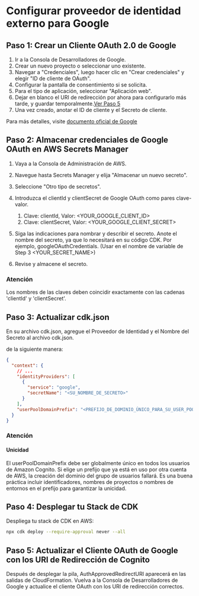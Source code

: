 # Configurar proveedor de identidad externo para Google

## Paso 1: Crear un Cliente OAuth 2.0 de Google

1. Ir a la Consola de Desarrolladores de Google.
2. Crear un nuevo proyecto o seleccionar uno existente.
3. Navegar a "Credenciales", luego hacer clic en "Crear credenciales" y elegir "ID de cliente de OAuth".
4. Configurar la pantalla de consentimiento si se solicita.
5. Para el tipo de aplicación, seleccionar "Aplicación web".
6. Dejar en blanco el URI de redirección por ahora para configurarlo más tarde, y guardar temporalmente.[Ver Paso 5](#step-5-update-google-oauth-client-with-cognito-redirect-uris)
7. Una vez creado, anotar el ID de cliente y el Secreto de cliente.

Para más detalles, visite [documento oficial de Google](https://support.google.com/cloud/answer/6158849?hl=en)

## Paso 2: Almacenar credenciales de Google OAuth en AWS Secrets Manager

1. Vaya a la Consola de Administración de AWS.
2. Navegue hasta Secrets Manager y elija "Almacenar un nuevo secreto".
3. Seleccione "Otro tipo de secretos".
4. Introduzca el clientId y clientSecret de Google OAuth como pares clave-valor.

   1. Clave: clientId, Valor: <YOUR_GOOGLE_CLIENT_ID>
   2. Clave: clientSecret, Valor: <YOUR_GOOGLE_CLIENT_SECRET>

5. Siga las indicaciones para nombrar y describir el secreto. Anote el nombre del secreto, ya que lo necesitará en su código CDK. Por ejemplo, googleOAuthCredentials. (Usar en el nombre de variable de Step 3 <YOUR_SECRET_NAME>)
6. Revise y almacene el secreto.

### Atención

Los nombres de las claves deben coincidir exactamente con las cadenas 'clientId' y 'clientSecret'.

## Paso 3: Actualizar cdk.json

En su archivo cdk.json, agregue el Proveedor de Identidad y el Nombre del Secreto al archivo cdk.json.

de la siguiente manera:

```json
{
  "context": {
    // ...
    "identityProviders": [
      {
        "service": "google",
        "secretName": "<SU_NOMBRE_DE_SECRETO>"
      }
    ],
    "userPoolDomainPrefix": "<PREFIJO_DE_DOMINIO_ÚNICO_PARA_SU_USER_POOL>"
  }
}
```

### Atención

#### Unicidad

El userPoolDomainPrefix debe ser globalmente único en todos los usuarios de Amazon Cognito. Si elige un prefijo que ya está en uso por otra cuenta de AWS, la creación del dominio del grupo de usuarios fallará. Es una buena práctica incluir identificadores, nombres de proyectos o nombres de entornos en el prefijo para garantizar la unicidad.

## Paso 4: Desplegar tu Stack de CDK

Despliega tu stack de CDK en AWS:

```sh
npx cdk deploy --require-approval never --all
```

## Paso 5: Actualizar el Cliente OAuth de Google con los URI de Redirección de Cognito

Después de desplegar la pila, AuthApprovedRedirectURI aparecerá en las salidas de CloudFormation. Vuelva a la Consola de Desarrolladores de Google y actualice el cliente OAuth con los URI de redirección correctos.